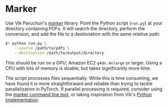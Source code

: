 # Marker

Use Vik Paruchuri's [marker](https://github.com/VikParuchuri/marker)
library. Point the Python script (`run.py`) at your directory
containing PDFs. It will search the directory, perform the conversion,
and add the file to a destionation with the same relative path:

```bash
$> python run.py \
    --source /path/to/pdfs \
    --destination /path/to/output/directory
```

This should be run on a GPU; Amazon EC2 `g4dn.4xlarge` or
larger. Using a CPU with lots of memory is doable, but takes
significantly more time.

The script processes files sequentially. While this is time consuming,
we have found it is more straightforward and reliable than trying to
tackle parallelization in PyTorch. If parallel processing is required,
consider using the [marker command line
tool](https://github.com/VikParuchuri/marker?tab=readme-ov-file#convert-multiple-files),
or taking inspiration from Vik's [Python
implementation](https://github.com/VikParuchuri/marker/blob/6ded3b9a02c3eba2c7f341b5d07ae1a3b6cfb09f/convert.py#L10).
